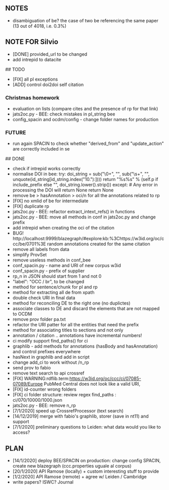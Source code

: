 ## NOTES

* disambiguation of be? the case of two be referencing the same paper (13 out of 4018, i.e. 0.3%)

## NOTE FOR Silvio

 * [DONE] provided_url to be changed
 * add intrepid to datacite

## TODO

 * [FIX] all pl exceptions
 * [ADD] control doi2doi self citation

### Christmas homework

 * evaluation on lists (compare cites and the presence of rp for that link)
 * jats2oc.py - BEE: check mistakes in pl_string bee
 * config_spacin and ocdm/config - change folder names for production


### FUTURE

 * run again SPACIN to check whether "derived_from" and "update_action" are correctly included in se

## DONE


 * check if intrepid works correctly
 * normalise DOI in bee:
  try:
      doi_string = sub("\0+", "", sub("\s+", "", unquote(id_string[id_string.index("10."):])))
      return "%s%s" % (self.p if include_prefix else "", doi_string.lower().strip())
  except:  # Any error in processing the DOI will return None
      return None
 * remove be > hasAnnotation > oci/n for all the annotations related to rp
 * [FIX] no xmlid of be for intermediate
 * [FIX] duplicate rp
 * jats2oc.py - BEE: refactor extract_intext_refs() in functions
 * jats2oc.py - BEE: move all methods in conf in jats2oc.py and change prefix
 * add intrepid when creating the oci of the citation
 * BUG! http://localhost:9999/blazegraph/#explore:kb:%3Chttps://w3id.org/oc/ccc/be/0701%3E random annotations created for the same citation
 * remove all labels from data
 * simplify ProvSet
 * remove useless methods in conf_bee
 * conf_spacin.py - name and URI of new corpus w3id
 * conf_spacin.py - prefix of supplier
 * rp_n in JSON should start from 1 and not 0
 * "label": "OCC / br", to be changed
 * method for sentence/chunk for pl and rp
 * method for extracting all de from xpath
 * double check URI in final data
 * method for reconciling DE to the right one (no duplictes)
 * associate classes to DE and discard the elements that are not mapped to OCDM
 * remove prov folder pa.txt
 * refactor the URI patter for all the entities that need the prefix
 * method for associating titles to sections and not only  
 * annotation / citation .. annotations have incremental numbers!
 * ci modify support find_paths() for ci
 * graphlib - add methods for annotations (hasBody and hasAnnotation) and control prefixes everywhere
 * hasNext in graphlib and add in script
 * change add_ci to work without /n_rp
 * send prov to fabio
 * remove text search to api crossref
 * [FIX] WARNING:rdflib.term:https://w3id.org/oc/ccc/ci/07085-07089/Europe PubMed Central does not look like a valid URI,
 * [FIX] id-counter wrong folders
 * [FIX] ci folder structure: review regex find_paths : ci/070/10000/1000.json
 * jats2oc.py - BEE: remove n_rp
 * [7/1/2020] speed up CrossrefProcessor (text search)
 * [14/12/2019] merge with fabio's graphlib, storer (save in nt11) and support
 * [7/1/2020] preliminary questions to Leiden: what data would you like to access?

## PLAN


* [14/1/2020] deploy BEE/SPACIN on production: change config SPACIN, create new blazegraph (ccc.properties uguale al corpus)
* [20/1/2020] API Ramose (locally) + custom interesting stuff to provide
* [1/2/2020] API Ramose (remote) + agree w/ Leiden / Cambridge
* write papers? ISWC? Journal
